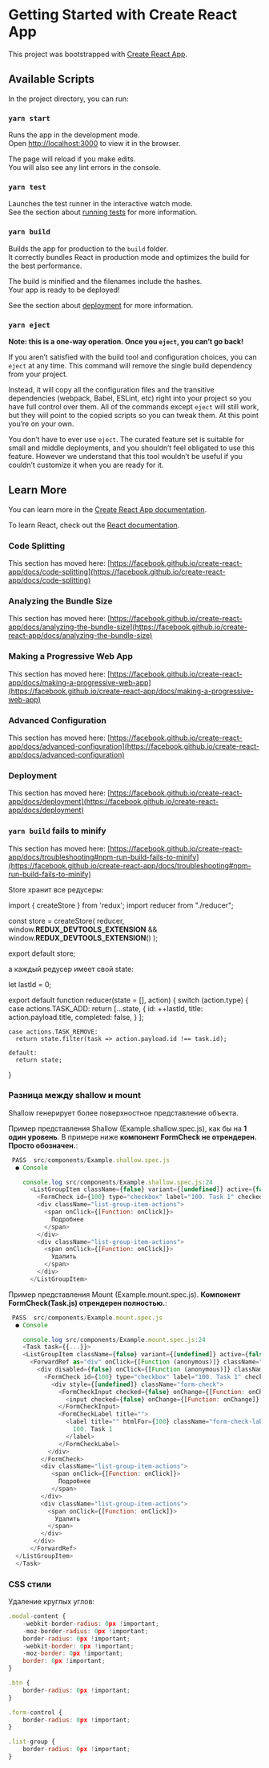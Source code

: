 # Getting Started with Create React App

This project was bootstrapped with [Create React App](https://github.com/facebook/create-react-app).

## Available Scripts

In the project directory, you can run:

### `yarn start`

Runs the app in the development mode.\
Open [http://localhost:3000](http://localhost:3000) to view it in the browser.

The page will reload if you make edits.\
You will also see any lint errors in the console.

### `yarn test`

Launches the test runner in the interactive watch mode.\
See the section about [running tests](https://facebook.github.io/create-react-app/docs/running-tests) for more information.

### `yarn build`

Builds the app for production to the `build` folder.\
It correctly bundles React in production mode and optimizes the build for the best performance.

The build is minified and the filenames include the hashes.\
Your app is ready to be deployed!

See the section about [deployment](https://facebook.github.io/create-react-app/docs/deployment) for more information.

### `yarn eject`

**Note: this is a one-way operation. Once you `eject`, you can’t go back!**

If you aren’t satisfied with the build tool and configuration choices, you can `eject` at any time. This command will remove the single build dependency from your project.

Instead, it will copy all the configuration files and the transitive dependencies (webpack, Babel, ESLint, etc) right into your project so you have full control over them. All of the commands except `eject` will still work, but they will point to the copied scripts so you can tweak them. At this point you’re on your own.

You don’t have to ever use `eject`. The curated feature set is suitable for small and middle deployments, and you shouldn’t feel obligated to use this feature. However we understand that this tool wouldn’t be useful if you couldn’t customize it when you are ready for it.

## Learn More

You can learn more in the [Create React App documentation](https://facebook.github.io/create-react-app/docs/getting-started).

To learn React, check out the [React documentation](https://reactjs.org/).

### Code Splitting

This section has moved here: [https://facebook.github.io/create-react-app/docs/code-splitting](https://facebook.github.io/create-react-app/docs/code-splitting)

### Analyzing the Bundle Size

This section has moved here: [https://facebook.github.io/create-react-app/docs/analyzing-the-bundle-size](https://facebook.github.io/create-react-app/docs/analyzing-the-bundle-size)

### Making a Progressive Web App

This section has moved here: [https://facebook.github.io/create-react-app/docs/making-a-progressive-web-app](https://facebook.github.io/create-react-app/docs/making-a-progressive-web-app)

### Advanced Configuration

This section has moved here: [https://facebook.github.io/create-react-app/docs/advanced-configuration](https://facebook.github.io/create-react-app/docs/advanced-configuration)

### Deployment

This section has moved here: [https://facebook.github.io/create-react-app/docs/deployment](https://facebook.github.io/create-react-app/docs/deployment)

### `yarn build` fails to minify

This section has moved here: [https://facebook.github.io/create-react-app/docs/troubleshooting#npm-run-build-fails-to-minify](https://facebook.github.io/create-react-app/docs/troubleshooting#npm-run-build-fails-to-minify)

Store хранит все редусеры:

import { createStore } from 'redux';
import reducer from "./reducer";

const store = createStore(
reducer,
window.__REDUX_DEVTOOLS_EXTENSION__ && window.__REDUX_DEVTOOLS_EXTENSION__()
);

export default store;

а каждый редусер имеет свой state:

let lastId = 0;

export default function reducer(state = [], action) {
switch (action.type) {
case actions.TASK_ADD:
    return [...state, {
                       id: ++lastId,
                       title: action.payload.title,
                       completed: false,
                      }
           ];

    case actions.TASK_REMOVE:
      return state.filter(task => action.payload.id !== task.id);

    default:
      return state;
}

### Разница между shallow и mount

Shallow генерирует более поверхностное представление объекта.

Пример представления Shallow (Example.shallow.spec.js), как бы на __1 один уровень__. В примере ниже __компонент FormCheck не отрендерен. Просто обозначен.__:

````javascript
 PASS  src/components/Example.shallow.spec.js
  ● Console

    console.log src/components/Example.shallow.spec.js:24
      <ListGroupItem className={false} variant={[undefined]} active={false} disabled={false}>
        <FormCheck id={100} type="checkbox" label="100. Task 1" checked={false} onChange={[Function: onChange]} />
        <div className="list-group-item-actions">
          <span onClick={[Function: onClick]}>
            Подробнее
          </span>
        </div>
        <div className="list-group-item-actions">
          <span onClick={[Function: onClick]}>
            Удалить
          </span>
        </div>
      </ListGroupItem>
````

Пример представления Mount (Example.mount.spec.js). __Компонент FormCheck(Task.js) отрендерен полностью.__:

````javascript
 PASS  src/components/Example.mount.spec.js
  ● Console

    console.log src/components/Example.mount.spec.js:24
    <Task task={{...}}>
    <ListGroupItem className={false} variant={[undefined]} active={false} disabled={false}>
      <ForwardRef as="div" onClick={[Function (anonymous)]} className="list-group-item" disabled={false}>
        <div disabled={false} onClick={[Function (anonymous)]} className="list-group-item">
		  <FormCheck id={100} type="checkbox" label="100. Task 1" checked={false} onChange={[Function: onChange]}>
			<div style={[undefined]} className="form-check">
			  <FormCheckInput checked={false} onChange={[Function: onChange]} type="checkbox" isValid={false} isInvalid={false} isStatic={false} disabled={false} as="input">
				<input checked={false} onChange={[Function: onChange]} disabled={false} type="checkbox" id={100} className="form-check-input" />
			  </FormCheckInput>
			  <FormCheckLabel title="">
				<label title="" htmlFor={100} className="form-check-label">
				  100. Task 1
				</label>
			  </FormCheckLabel>
           </div>
		 </FormCheck>
         <div className="list-group-item-actions">
            <span onClick={[Function: onClick]}>
			  Подробнее
			</span>
		 </div>
		 <div className="list-group-item-actions">
		   <span onClick={[Function: onClick]}>
		     Удалить
	       </span>
	     </div>
       </div>
      </ForwardRef>
  </ListGroupItem>
  </Task>    
````

### CSS стили

Удаление круглых углов:

````javascript
.modal-content {
    -webkit-border-radius: 0px !important;
    -moz-border-radius: 0px !important;
    border-radius: 0px !important;
    -webkit-border: 0px !important;
    -moz-border: 0px !important;
    border: 0px !important;
}

.btn {
    border-radius: 0px !important;
}

.form-control {
    border-radius: 0px !important;
}

.list-group {
    border-radius: 0px !important;
}
````